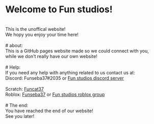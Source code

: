 # Welcome to Fun studios!
<br>
This is the unoffical website!
<br>
We hopy you enjoy your time here!
<br> <br>
# about:
<br>
This is a GitHub pages website made so we could connect with you,
<br>
while we don't really have our own website!
<br><br>
# Help:
<br>
If you need any help with anything related to us contact us at:
<br>
Discord: Funseba37#2035 or <a href="https://discord.gg/BZfKVTDSCg">Fun studios discord server</a> <br> 
<br>
Scratch: <a href="https://scratch.mit.edu/users/funcat37/">Funcat37</a> 
<br>
Roblox: <a href="https://scratch.mit.edu/users/funcat37/">Funseba37</a> or <a href="[https://scratch.mit.edu/users/funcat37/](https://web.roblox.com/groups/14957172/Fun-studios-Official#!/about)">Fun studios roblox group</a>
<br> <br> 
# The end: <br>
You have reached the end of our website!
<br>
See you later!
